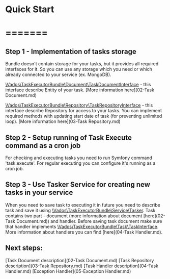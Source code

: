 Quick Start 
=
=======
=

Step 1 - Implementation of tasks storage
-

Bundle doesn't contain storage for your tasks, but it provides all required interfaces for it. So you can use any 
storage which you need or which already connected to your service (ex. MongoDB).

[\Vados\TaskExecutorBundle\Document\TaskDocumentInterface](../src/Document/TaskDocumentInterface.php) - this interface 
describe Entity of your task. [More information here](02-Task Document.md)

[\Vados\TaskExecutorBundle\Repository\TaskRepositoryInterface](../src/Repository/TaskRepositoryInterface.php) - this 
interface describe Repository for access to your tasks. You can implement required methods with updating start date of
task (for preventing unlimited loop). [More information here](03-Task Repository.md)

Step 2 - Setup running of Task Execute command as a cron job
-

For checking and executing tasks you need to run Symfony command 'task:execute'. For regular executing you can 
configure it's running as a cron job.

Step 3 - Use Tasker Service for creating new tasks in your service
-

When you need to save task to executing it in future you need to describe task and save it using 
[\Vados\TaskExecutorBundle\Service\Tasker](../src/Service/Tasker.php). Task contains two part - document (more 
information about document [here](02-Task Document.md)) and handler. Before saving task document make sure that handler 
implements [\Vados\TaskExecutorBundle\Task\TaskInterface](../src/Task/TaskInterface.php). More information about 
handlers you can find [here](04-Task Handler.md).

Next steps:
-
[Task Document description](02-Task Document.md)
[Task Repository description](03-Task Repository.md)
[Task Handler description](04-Task Handler.md)
[Exception Handler](05-Exception Handler.md)